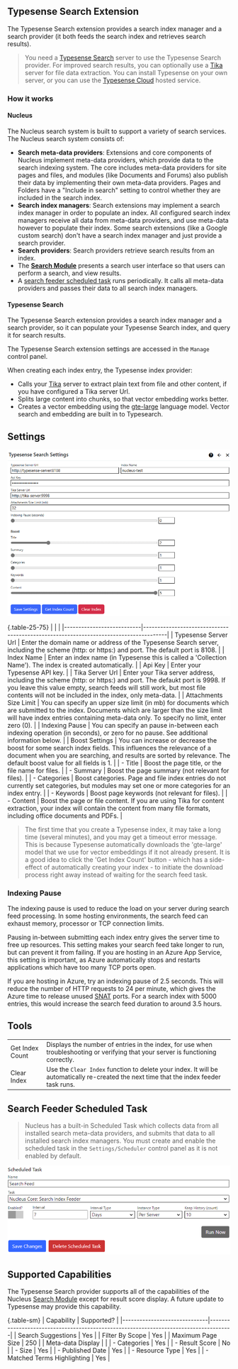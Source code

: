 ## Typesense Search Extension
The Typesense Search extension provides a search index manager and a search provider (it both feeds the search index and retrieves search results).  

> You need a 
[Typesense Search](https://typesense.org/docs/guide/#quick-start) server to use the Typesense Search provider. For improved search results, you can optionally use a 
[Tika](https://cwiki.apache.org/confluence/display/TIKA/TikaServer#TikaServer-InstallationofTikaServer) server for file data extraction. You can install 
Typesense on your own server, or you can use the [Typesense Cloud](https://cloud.typesense.org/) hosted service.

### How it works

#### Nucleus
The Nucleus search system is built to support a variety of search services. The Nucleus search system consists of:
- **Search meta-data providers**: Extensions and core components of Nucleus implement meta-data providers, which provide data to the search indexing system. The 
core includes meta-data providers for site pages and files, and modules (like Documents and Forums) also publish their data by implementing their own meta-data 
providers. Pages and Folders have a "Include in search" setting to control whether they are included in the search index.
- **Search index managers**: Search extensions may implement a search index manager in order to populate an index. All configured search index managers receive all
data from meta-data providers, and use meta-data however to populate their index. Some search extensions (like a Google custom search) don't have a search index 
manager and just provide a search provider. 
- **Search providers**: Search providers retrieve search results from an index.
- The **[Search Module](/documentation/modules/search/)** presents a search user interface so that users can perform a search, and view results.
- A [search feeder scheduled task](/other-extensions/typesense-search/#search-feeder-scheduled-task) runs periodically. It calls all meta-data providers 
and passes their data to all search index managers.

#### Typesense Search
The Typesense Search extension provides a search index manager and a search provider, so it can populate your Typesense Search index, and query it for search results.

The Typesense Search extension settings are accessed in the `Manage` control panel.

When creating each index entry, the Typesense index provider:
- Calls your [Tika](https://cwiki.apache.org/confluence/display/TIKA/TikaServer#TikaServer-InstallationofTikaServer) server to extract plain text from file and other content, if you have configured a Tika server Url.
- Splits large content into chunks, so that vector embedding works better.
- Creates a vector embedding using the [gte-large](https://huggingface.co/thenlper/gte-large) language model. Vector search and embedding are built in 
to Typesearch.

## Settings
![Typesense Search Settings](Typesense.png)

{.table-25-75}
|                           |                                                                                      |
|---------------------------|--------------------------------------------------------------------------------------|
| Typesense Server Url      | Enter the domain name or address of the Typesense Search server, including the scheme (http: or https:) and port.  The default port is 8108.   |
| Index Name                | Enter an index name (in Typesense this is called a 'Collection Name').  The index is created automatically.  |
| Api Key                   | Enter your Typesense API key. |
| Tika Server Url           | Enter your Tika server address, including the scheme (http: or https:) and port. The defaukt port is 9998. If you leave this value empty, search feeds will still work, but most file contents will not be included in the index, only meta-data. |
| Attachments Size Limit    | You can specify an upper size limit (in mb) for documents which are submitted to the index.  Documents which are larger than the size limit will have index entries containing meta-data only.  To specify no limit, enter zero (0). |
| Indexing Pause            | You can specify an pause in-between each indexing operation (in seconds), or zero for no pause. See additional information below. |
| Boost Settings            | You can increase or decrease the boost for some search index fields.  This influences the relevance of a document when you are searching, and results are sorted by relevance.  The default boost value for all fields is 1. |
|  - Title                   | Boost the page title, or the file name for files. |
|  - Summary                 | Boost the page summary (not relevant for files). |
|  - Categories              | Boost categories.  Page and file index entries do not currently set categories, but modules may set one or more categories for an index entry. |
|  - Keywords                | Boost page keywords (not relevant for files).   |
|  - Content                 | Boost the page or file content. If you are using Tika for content extraction, your index will contain the content from many file formats, including office documents and PDFs. |

> The first time that you create a Typesense index, it may take a long time (several minutes), and you may get a timeout error message. This is because Typesense 
automatically downloads the 'gte-large' model that we use for vector embeddings if it not already present. It is a good idea to click the 'Get Index Count' 
button - which has a side-effect of automatically creating your index - to initiate the download process right away instead of waiting for the search feed task.

### Indexing Pause
The indexing pause is used to reduce the load on your server during search feed processing.  In some hosting environments, the search feed can exhaust 
memory, processor or TCP connection limits.

Pausing in-between submitting each index entry gives the server time to free up resources.  This setting makes your search feed 
take longer to run, but can prevent it from failing.  If you are hosting in an Azure App Service, this setting is important, as Azure automatically stops 
and restarts applications which have too many TCP ports open.  

If you are hosting in Azure, try an indexing pause of 2.5 seconds.  This will reduce the 
number of HTTP requests to 24 per minute, which gives the Azure time to release unused 
[SNAT](https://learn.microsoft.com/en-us/azure/load-balancer/load-balancer-outbound-connections) ports.  For a search index with 5000 entries, this would 
increase the search feed duration to around 3.5 hours.

## Tools
|                           |                                                                                      |
|---------------------------|--------------------------------------------------------------------------------------|
| Get Index Count           | Displays the number of entries in the index, for use when troubleshooting or verifying that your server is functioning correctly. |
| Clear Index               | Use the `Clear Index` function to delete your index.  It will be automatically re-created the next time that the index feeder task runs. |

## Search Feeder Scheduled Task
> Nucleus has a built-in Scheduled Task which collects data from all installed search meta-data providers, and submits that data to all installed search index managers.  You 
must create and enable the scheduled task in the `Settings/Scheduler` control panel as it is not enabled by default.

![Search Feed Scheduled Task](Typesense-task.png)


## Supported Capabilities
The Typesense Search provider supports all of the capabilities of the Nucleus [Search Module](/documentation/modules/search/) except for 
result score display. A future update to Typesense may provide this capability.

{.table-sm}
| Capability                   | Supported?                                                                           |
|------------------------------|--------------------------------------------------------------------------------------|
| Search Suggestions           | Yes                                                |
| Filter By Scope              | Yes                                                |
| Maximum Page Size            | 250                                                |
| Meta-data Display            |                                                    |
| - Categories                 | Yes                                                |
| - Result Score               | No                                                 |
| - Size                       | Yes                                                |
| - Published Date             | Yes                                                |
| - Resource Type              | Yes                                                |
| - Matched Terms Highlighting | Yes                                                |